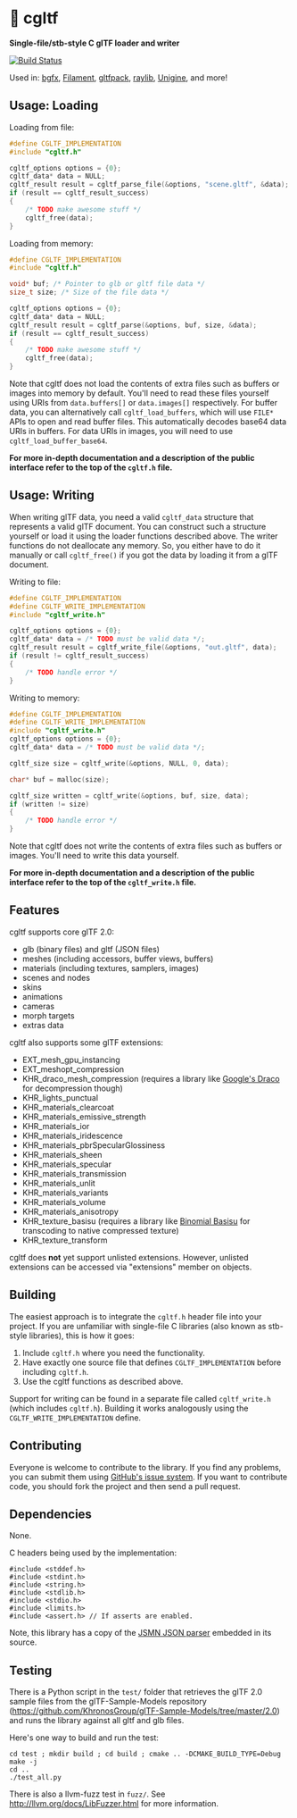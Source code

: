 # :diamond_shape_with_a_dot_inside: cgltf
**Single-file/stb-style C glTF loader and writer**

[![Build Status](https://github.com/jkuhlmann/cgltf/workflows/build/badge.svg)](https://github.com/jkuhlmann/cgltf/actions)

Used in: [bgfx](https://github.com/bkaradzic/bgfx), [Filament](https://github.com/google/filament), [gltfpack](https://github.com/zeux/meshoptimizer/tree/master/gltf), [raylib](https://github.com/raysan5/raylib), [Unigine](https://developer.unigine.com/en/docs/2.14.1/third_party?rlang=cpp#cgltf), and more!

## Usage: Loading
Loading from file:
```c
#define CGLTF_IMPLEMENTATION
#include "cgltf.h"

cgltf_options options = {0};
cgltf_data* data = NULL;
cgltf_result result = cgltf_parse_file(&options, "scene.gltf", &data);
if (result == cgltf_result_success)
{
	/* TODO make awesome stuff */
	cgltf_free(data);
}
```

Loading from memory:
```c
#define CGLTF_IMPLEMENTATION
#include "cgltf.h"

void* buf; /* Pointer to glb or gltf file data */
size_t size; /* Size of the file data */

cgltf_options options = {0};
cgltf_data* data = NULL;
cgltf_result result = cgltf_parse(&options, buf, size, &data);
if (result == cgltf_result_success)
{
	/* TODO make awesome stuff */
	cgltf_free(data);
}
```

Note that cgltf does not load the contents of extra files such as buffers or images into memory by default. You'll need to read these files yourself using URIs from `data.buffers[]` or `data.images[]` respectively.
For buffer data, you can alternatively call `cgltf_load_buffers`, which will use `FILE*` APIs to open and read buffer files. This automatically decodes base64 data URIs in buffers. For data URIs in images, you will need to use `cgltf_load_buffer_base64`.

**For more in-depth documentation and a description of the public interface refer to the top of the `cgltf.h` file.**

## Usage: Writing
When writing glTF data, you need a valid `cgltf_data` structure that represents a valid glTF document. You can construct such a structure yourself or load it using the loader functions described above. The writer functions do not deallocate any memory. So, you either have to do it manually or call `cgltf_free()` if you got the data by loading it from a glTF document.

Writing to file:
```c
#define CGLTF_IMPLEMENTATION
#define CGLTF_WRITE_IMPLEMENTATION
#include "cgltf_write.h"

cgltf_options options = {0};
cgltf_data* data = /* TODO must be valid data */;
cgltf_result result = cgltf_write_file(&options, "out.gltf", data);
if (result != cgltf_result_success)
{
	/* TODO handle error */
}
```

Writing to memory:
```c
#define CGLTF_IMPLEMENTATION
#define CGLTF_WRITE_IMPLEMENTATION
#include "cgltf_write.h"
cgltf_options options = {0};
cgltf_data* data = /* TODO must be valid data */;

cgltf_size size = cgltf_write(&options, NULL, 0, data);

char* buf = malloc(size);

cgltf_size written = cgltf_write(&options, buf, size, data);
if (written != size)
{
	/* TODO handle error */
}
```

Note that cgltf does not write the contents of extra files such as buffers or images. You'll need to write this data yourself.

**For more in-depth documentation and a description of the public interface refer to the top of the `cgltf_write.h` file.**


## Features
cgltf supports core glTF 2.0:
- glb (binary files) and gltf (JSON files)
- meshes (including accessors, buffer views, buffers)
- materials (including textures, samplers, images)
- scenes and nodes
- skins
- animations
- cameras
- morph targets
- extras data

cgltf also supports some glTF extensions:
- EXT_mesh_gpu_instancing
- EXT_meshopt_compression
- KHR_draco_mesh_compression (requires a library like [Google's Draco](https://github.com/google/draco) for decompression though)
- KHR_lights_punctual
- KHR_materials_clearcoat
- KHR_materials_emissive_strength
- KHR_materials_ior
- KHR_materials_iridescence
- KHR_materials_pbrSpecularGlossiness
- KHR_materials_sheen
- KHR_materials_specular
- KHR_materials_transmission
- KHR_materials_unlit
- KHR_materials_variants
- KHR_materials_volume
- KHR_materials_anisotropy
- KHR_texture_basisu (requires a library like [Binomial Basisu](https://github.com/BinomialLLC/basis_universal) for transcoding to native compressed texture)
- KHR_texture_transform

cgltf does **not** yet support unlisted extensions. However, unlisted extensions can be accessed via "extensions" member on objects.

## Building
The easiest approach is to integrate the `cgltf.h` header file into your project. If you are unfamiliar with single-file C libraries (also known as stb-style libraries), this is how it goes:

1. Include `cgltf.h` where you need the functionality.
1. Have exactly one source file that defines `CGLTF_IMPLEMENTATION` before including `cgltf.h`.
1. Use the cgltf functions as described above.

Support for writing can be found in a separate file called `cgltf_write.h` (which includes `cgltf.h`). Building it works analogously using the `CGLTF_WRITE_IMPLEMENTATION` define.

## Contributing
Everyone is welcome to contribute to the library. If you find any problems, you can submit them using [GitHub's issue system](https://github.com/jkuhlmann/cgltf/issues). If you want to contribute code, you should fork the project and then send a pull request.


## Dependencies
None.

C headers being used by the implementation:
```
#include <stddef.h>
#include <stdint.h>
#include <string.h>
#include <stdlib.h>
#include <stdio.h>
#include <limits.h>
#include <assert.h> // If asserts are enabled.
```

Note, this library has a copy of the [JSMN JSON parser](https://github.com/zserge/jsmn) embedded in its source.

## Testing
There is a Python script in the `test/` folder that retrieves the glTF 2.0 sample files from the glTF-Sample-Models repository (https://github.com/KhronosGroup/glTF-Sample-Models/tree/master/2.0) and runs the library against all gltf and glb files.

Here's one way to build and run the test:

    cd test ; mkdir build ; cd build ; cmake .. -DCMAKE_BUILD_TYPE=Debug
    make -j
    cd ..
    ./test_all.py

There is also a llvm-fuzz test in `fuzz/`. See http://llvm.org/docs/LibFuzzer.html for more information.

